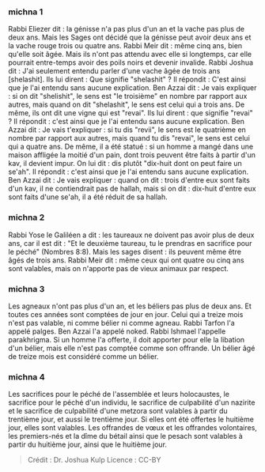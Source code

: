 
### michna 1
Rabbi Eliezer dit : la génisse n'a pas plus d'un an et la vache pas plus de deux ans. Mais les Sages ont décidé que la génisse peut avoir deux ans et la vache rouge trois ou quatre ans. Rabbi Meir dit : même cinq ans, bien qu'elle soit âgée. Mais ils n'ont pas attendu avec elle si longtemps, car elle pourrait entre-temps avoir des poils noirs et devenir invalide. Rabbi Joshua dit : J'ai seulement entendu parler d'une vache âgée de trois ans [shelashit]. Ils lui dirent : Que signifie "shelashit" ? Il répondit : C'est ainsi que je l'ai entendu sans aucune explication. Ben Azzai dit : Je vais expliquer : si on dit "shelishit", le sens est "le troisième" en nombre par rapport aux autres, mais quand on dit "shelashit", le sens est celui qui a trois ans. De même, ils ont dit une vigne qui est "revai". Ils lui dirent : que signifie "revai" ? Il répondit : c'est ainsi que je l'ai entendu sans aucune explication. Ben Azzai dit : Je vais t'expliquer : si tu dis "revii", le sens est le quatrième en nombre par rapport aux autres, mais quand tu dis "revai", le sens est celui qui a quatre ans. De même, il a été statué : si un homme a mangé dans une maison affligée la moitié d'un pain, dont trois peuvent être faits à partir d'un kav, il devient impur. On lui dit : dis plutôt "dix-huit dont on peut faire un se'ah". Il répondit : c'est ainsi que je l'ai entendu sans aucune explication. Ben Azzai dit : Je vais expliquer : quand on dit : trois d'entre eux sont faits d'un kav, il ne contiendrait pas de hallah, mais si on dit : dix-huit d'entre eux sont faits d'une se'ah, il a été réduit de sa hallah.

### michna 2
Rabbi Yose le Galiléen a dit : les taureaux ne doivent pas avoir plus de deux ans, car il est dit : "Et le deuxième taureau, tu le prendras en sacrifice pour le péché" (Nombres 8:8). Mais les sages disent : ils peuvent même être âgés de trois ans. Rabbi Meir dit : même ceux qui ont quatre ou cinq ans sont valables, mais on n'apporte pas de vieux animaux par respect.

### michna 3
Les agneaux n'ont pas plus d'un an, et les béliers pas plus de deux ans. Et toutes ces années sont comptées de jour en jour. Celui qui a treize mois n'est pas valable, ni comme bélier ni comme agneau. Rabbi Tarfon l'a appelé palges. Ben Azzai l'a appelé noked. Rabbi Ishmael l'appelle parakhrigma. Si un homme l'a offerte, il doit apporter pour elle la libation d'un bélier, mais elle n'est pas comptée comme son offrande. Un bélier âgé de treize mois est considéré comme un bélier.

### michna 4
Les sacrifices pour le péché de l'assemblée et leurs holocaustes, le sacrifice pour le péché d'un individu, le sacrifice de culpabilité d'un nazirite et le sacrifice de culpabilité d'une metzora sont valables à partir du trentième jour, et aussi le trentième jour. Si elles ont été offertes le huitième jour, elles sont valables. Les offrandes de vœux et les offrandes volontaires, les premiers-nés et la dîme du bétail ainsi que le pesach sont valables à partir du huitième jour, ainsi que le huitième jour.

>Crédit : Dr. Joshua Kulp
>Licence : CC-BY